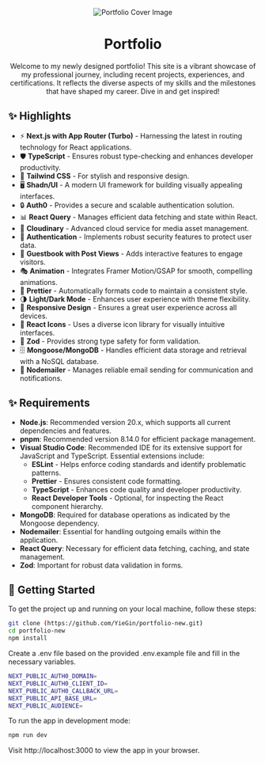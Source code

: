 <p align="center">
  <img alt="Portfolio Cover Image" src="https://res.cloudinary.com/dnttuevkd/image/upload/v1713483143/Captsssssre_aqynqc.png">
</p>

<h1 align="center">
  Portfolio
</h1>

<p align="center">
  Welcome to my newly designed portfolio! This site is a vibrant showcase of my professional journey, including recent projects, experiences, and certifications. It reflects the diverse aspects of my skills and the milestones that have shaped my career. Dive in and get inspired!
</p>

## ✨ Highlights

- ⚡️ **Next.js with App Router (Turbo)** - Harnessing the latest in routing technology for React applications.
- 🛡 **TypeScript** - Ensures robust type-checking and enhances developer productivity.
- 🎨 **Tailwind CSS** - For stylish and responsive design.
- 🖥 **Shadn/UI** - A modern UI framework for building visually appealing interfaces.
- 🔒 **Auth0** - Provides a secure and scalable authentication solution.
- 📊 **React Query** - Manages efficient data fetching and state within React.
- 🌅 **Cloudinary** - Advanced cloud service for media asset management.
- 🚪 **Authentication** - Implements robust security features to protect user data.
- 📝 **Guestbook with Post Views** - Adds interactive features to engage visitors.
- 🎭 **Animation** - Integrates Framer Motion/GSAP for smooth, compelling animations.
- 💄 **Prettier** - Automatically formats code to maintain a consistent style.
- 🌗 **Light/Dark Mode** - Enhances user experience with theme flexibility.
- 📱 **Responsive Design** - Ensures a great user experience across all devices.
- 🌟 **React Icons** - Uses a diverse icon library for visually intuitive interfaces.
- 📑 **Zod** - Provides strong type safety for form validation.
- 🗄 **Mongoose/MongoDB** - Handles efficient data storage and retrieval with a NoSQL database.
- 📧 **Nodemailer** - Manages reliable email sending for communication and notifications.

## ✨ Requirements

- **Node.js**: Recommended version 20.x, which supports all current dependencies and features.
- **pnpm**: Recommended version 8.14.0 for efficient package management.
- **Visual Studio Code**: Recommended IDE for its extensive support for JavaScript and TypeScript. Essential extensions include:
  - **ESLint** - Helps enforce coding standards and identify problematic patterns.
  - **Prettier** - Ensures consistent code formatting.
  - **TypeScript** - Enhances code quality and developer productivity.
  - **React Developer Tools** - Optional, for inspecting the React component hierarchy.
- **MongoDB**: Required for database operations as indicated by the Mongoose dependency.
- **Nodemailer**: Essential for handling outgoing emails within the application.
- **React Query**: Necessary for efficient data fetching, caching, and state management.
- **Zod**: Important for robust data validation in forms.

## 👋 Getting Started

To get the project up and running on your local machine, follow these steps:

```bash
git clone (https://github.com/YieGin/portfolio-new.git)
cd portfolio-new
npm install
```

Create a .env file based on the provided .env.example file and fill in the necessary variables.

```bash
NEXT_PUBLIC_AUTH0_DOMAIN=
NEXT_PUBLIC_AUTH0_CLIENT_ID=
NEXT_PUBLIC_AUTH0_CALLBACK_URL=
NEXT_PUBLIC_API_BASE_URL=
NEXT_PUBLIC_AUDIENCE=
```

To run the app in development mode:

```bash
npm run dev
```

Visit http://localhost:3000 to view the app in your browser.
